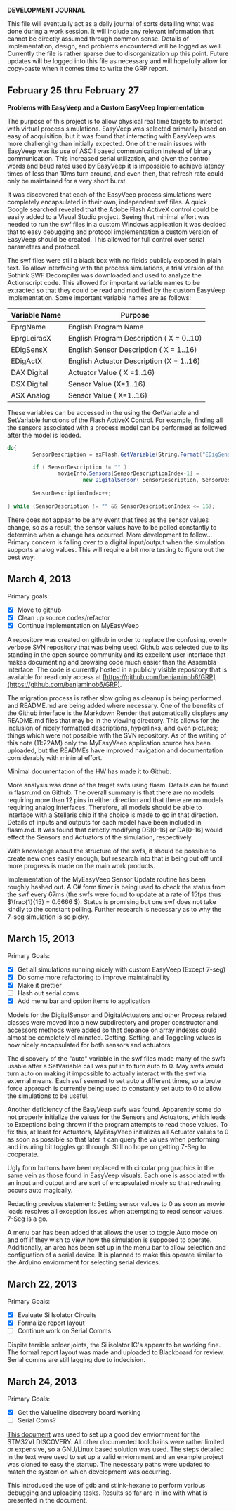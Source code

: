 **DEVELOPMENT JOURNAL**

This file will eventually act as a daily journal of sorts detailing what
was done during a work session. It will include any relevant information
that cannot be directly assumed through common sense. Details of
implementation, design, and problems encountered will be logged as well.
Currently the file is rather sparse due to disorganization up this
point. Future updates will be logged into this file as necessary and
will hopefully allow for copy-paste when it comes time to write the GRP
report.


February 25 thru  February 27
-----------------------------------------
**Problems with EasyVeep and a Custom EasyVeep Implementation**

The purpose of this project is to allow physical real time targets to
interact with virtual process simulations. EasyVeep was selected
primarily based on easy of acquisition, but it was found that
interacting with EasyVeep was more challenging than initially expected.
One of the main issues with EasyVeep was its use of ASCII based
communication instead of binary communication. This increased serial
utilization, and given the control words and baud rates used by EasyVeep
it is impossible to achieve latency times of less than 10ms turn around,
and even then, that refresh rate could only be maintained for a very
short burst.

It was discovered that each of the EasyVeep process simulations were
completely encapsulated in their own, independent swf files. A quick
Google searched revealed that the Adobe Flash ActiveX control could be
easily added to a Visual Studio project. Seeing that minimal effort was
needed to run the swf files in a custom Windows application it was
decided that to easy debugging and protocol implementation a custom
version of EasyVeep should be created. This allowed for full control
over serial parameters and protocol.

The swf files were still a black box with no fields publicly exposed in
plain text. To allow interfacing with the process simulations, a trial
version of the Sothink SWF Decompiler was downloaded and used to analyze
the Actionscript code. This allowed for important variable names to be
extracted so that they could be read and modified by the custom EasyVeep
implementation. Some important variable names are as follows:

| Variable Name | Purpose |
|---------------|---------|
|EprgName| English Program Name|
|EprgLeirasX| English Program Description ( X = 0..10)|
|EDigSensX|  English Sensor Description ( X = 1..16)|
|EDigActX| English Actuator Description (X = 1..16)|
|DAX Digital| Actuator Value ( X =1..16)|
|DSX Digital| Sensor Value (X=1..16)|
|ASX Analog| Sensor Value ( X=1..16)|

These variables can be accessed in the using the GetVariable and
SetVariable functions of the Flash ActiveX Control. For example, finding
all the sensors associated with a process model can be performed as
followed after the model is loaded.


```csharp
do{
        SensorDescription = axFlash.GetVariable(String.Format("EDigSens{0}", SensorDescriptionIndex));

        if ( SensorDescription != "" )
                movieInfo.Sensors[SensorDescriptionIndex-1] = 
                        new DigitalSensor( SensorDescription, SensorDescriptionIndex);
        
        SensorDescriptionIndex++;
        
} while (SensorDescription != "" && SensorDescriptionIndex <= 16);
```

There does not appear to be any event that fires as the sensor values
change, so as a result, the sensor values have to be polled constantly
to determine when a change has occurred. More development to follow…
Primary concern is falling over to a digital input/output when the
simulation supports analog values. This will require a bit more testing
to figure out the best way.

March 4, 2013
----------------------------

Primary goals:

- [x] Move to github
- [x] Clean up source codes/refactor
- [x] Continue implementation on MyEasyVeep

A repository was created on github in order to replace the confusing,
overly verbose SVN repository that was being used. Github was selected
due to its standing in the open source community and its excellent user
interface that makes documenting and browsing code much easier than the
Assembla interface. The code is currently hosted in a publicly visible
repository that is available for read only access at
[https://github.com/benjaminob6/GRP](https://github.com/benjaminob6/GRP).

The migration process is rather slow going as cleanup is being performed
and README.md are being added where necessary. One of the benefits of
the Github interface is the Markdown Render that automatically displays
any README.md files that may be in the viewing directory. This allows
for the inclusion of nicely formatted descriptions, hyperlinks, and even
pictures; things which were not possible with the SVN repository. As of
the writing of this note (11:22AM) only the MyEasyVeep application
source has been uploaded, but the READMEs have improved navigation and
documentation considerably with minimal effort.

Minimal documentation of the HW has made it to Github.

More analysis was done of the target swfs using flasm. Details can be
found in flasm.md on Github. The overall summary is that there are no
models requiring more than 12 pins in either direction and that there
are no models requiring analog interfaces. Therefore, all models should
be able to interface with a Stellaris chip if the choice is made to go
in that direction. Details of inputs and outputs for each model have been
included in flasm.md. It was found that directly modifying DS[0-16] or DA[0-16]
would effect the Sensors and Actuators of the simulation, respectively.

With knowledge about the structure of the swfs, it should be possible to
create new ones easily enough, but research into that is being put off until
more progress is made on the main work products.

Implementation of the MyEasyVeep Sensor Update routine has been roughly hashed out. A C# form timer is being used to check the status from the swf every 67ms (the swfs were found to update at a rate of 15fps thus $\frac{1}{15} = 0.6666 $). Status is promising but one swf does not take kindly to the constant polling. Further research is necessary as to why the 7-seg simulation is so picky.

March 15, 2013
-------------------------------------

Primary Goals:

- [x] Get all simulations running nicely with custom EasyVeep (Except 7-seg)
- [x] Do some more refactoring to improve maintainability
- [x] Make it prettier
- [ ] Hash out serial coms
- [x] Add menu bar and option items to application

Models for the DigitalSensor and DigitalActuators and other Process related
classes were moved into a new subdirectory and proper constructor and accessors
methods were added so that depance on array indexes could almost be completely
eliminated. Getting, Setting, and Toggeling values is now nicely encapsulated
for both sensors and actuators.

The discovery of the "auto" variable in the swf files made many of the swfs usable
after a SetVariable call was put in to turn auto to 0. May swfs would turn auto on
making it impossible to actually interact with the swf via external means. Each swf
seemed to set auto a different times, so a brute force approach is currently being used
to constantly set auto to 0 to allow the simulations to be useful.

Another deficiency of the EasyVeep swfs was found. Apparently some do not properly initialize
the values for the Sensors and Actuators, which leads to Exceptions being thrown if 
the program attempts to read those values. To fix this, at least for Actuators, MyEasyVeep
initializes all Actuator values to 0 as soon as possible so that later it can query the
values when performing and insuring bit toggles go through. Still no hope on getting 7-Seg
to cooperate.

Ugly form buttons have been replaced with circular png graphics in the same vein as
those found in EasyVeep visuals. Each one is associated with an input and output and
are sort of encapsulated nicely so that redrawing occurs auto magically.

Redacting previous statement: Setting sensor values to 0 as soon as movie loads resolves
all exception issues when attempting to read sensor values. 7-Seg is a go.

A menu bar has been added that allows the user to toggle Auto mode on and off
if they wish to view how the simulation is supposed to operate. Additionally,
an area has been set up in the menu bar to allow selection and configuation 
of a serial device. It is planned to make this operate similar to the Arduino
enviornment for selecting serial devices.

March 22, 2013
----------------------------------

Primary Goals:

- [x] Evaluate Si Isolator Circuits
- [x] Formalize report layout
- [ ] Continue work on Serial Comms

Dispite terrible solder joints, the Si isolator IC's appear to be working fine. The formal report layout was made and uploaded to Blackboard for review. Serial comms are still lagging due to indecision.


March 24, 2013
----------------------------------

Primary Goals:

- [X] Get the Valueline discovery board working
- [ ] Serial Coms?

[This document](http://www.cs.indiana.edu/~geobrown/book.pdf) was used to set up a good dev enviornment for the STM32VLDISCOVERY. All other documented toolchains were rather limited or expensive, so a GNU/Linux based solution was used. The steps detailed in the text were used to set up a valid enviornment and an example project was cloned to easy the startup. The necessary paths were updated to match the system on which development was occurring.

This introduced the use of gdb and stlink-hexane to perform various debugging and uploading tasks. Results so far are in line with what is presented in the document.




